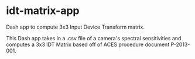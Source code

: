 # idt-matrix-app
Dash app to compute 3x3 Input Device Transform matrix.

This Dash app takes in a .csv file of a camera's spectral sensitivities and computes a 3x3 IDT Matrix based off of ACES procedure document P-2013-001. 

